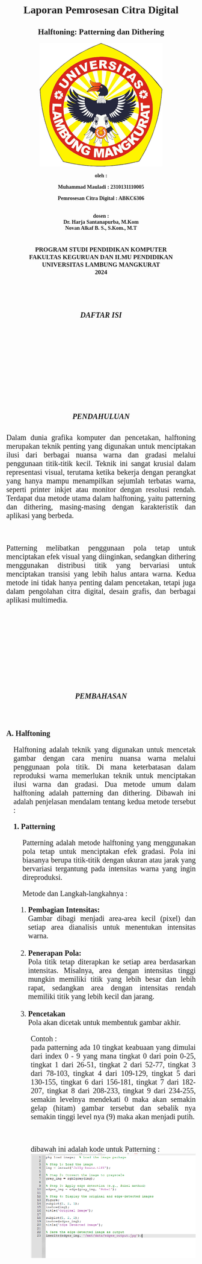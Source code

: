 <h1 align='center' style='font-family : "times new roman"'>Laporan Pemrosesan Citra Digital</h1>
<h2 align='center' style='font-family : "times new roman"'>Halftoning: Patterning dan Dithering</h2>
<p align="center">
  <img src="image-1.png" alt="deskripsi gambar">
</p>

<p align='center' style='font-family : "times new roman"'><b>oleh :</b></p>

<b><p align='center' style='font-family : "times new roman"'>Muhammad Mauladi : 2310131110005</p>

<p align='center'style='font-family : "times new roman"'>Pemrosesan Citra Digital : ABKC6306</p></b>
<br>

<div align='center' style='font-family : "times new roman"'>
<b>dosen :<br></b>
<b>Dr. Harja Santanapurba, M.Kom <br>
Novan Alkaf B. S., S.Kom., M.T
</b>
<br>
<br>
<h3>PROGRAM STUDI PENDIDIKAN KOMPUTER<br>
FAKULTAS KEGURUAN DAN ILMU PENDIDIKAN<br>
UNIVERSITAS LAMBUNG MANGKURAT<br>
2024
</h3>
<br>
<br>
<br>
</div>
<div style='font-family : "times new roman";font-size : 20px'>
<h5 align='center'>DAFTAR ISI</h5><br><br><br><br><br><br><br><br>
<h5 align='center'>PENDAHULUAN</h5>
<p style='text-align: justify'>Dalam dunia grafika komputer dan pencetakan, halftoning merupakan teknik penting yang digunakan untuk menciptakan ilusi dari berbagai nuansa warna dan gradasi melalui penggunaan titik-titik kecil. Teknik ini sangat krusial dalam representasi visual, terutama ketika bekerja dengan perangkat yang hanya mampu menampilkan sejumlah terbatas warna, seperti printer inkjet atau monitor dengan resolusi rendah. Terdapat dua metode utama dalam halftoning, yaitu patterning dan dithering, masing-masing dengan karakteristik dan aplikasi yang berbeda.</p><br><p style='text-align:justify'>Patterning melibatkan penggunaan pola tetap untuk menciptakan efek visual yang diinginkan, sedangkan dithering menggunakan distribusi titik yang bervariasi untuk menciptakan transisi yang lebih halus antara warna. Kedua metode ini tidak hanya penting dalam pencetakan, tetapi juga dalam pengolahan citra digital, desain grafis, dan berbagai aplikasi multimedia.</p>
<br><br><br><br><br><br><br><br>
<h5 align='center'>PEMBAHASAN</h5>
<br>
<b><P >A. Halftoning</p></b>
<p style='margin-left:19px;text-align: justify'>Halftoning adalah teknik yang digunakan untuk mencetak gambar dengan cara meniru nuansa warna melalui penggunaan pola titik. Di mana keterbatasan dalam reproduksi warna memerlukan teknik untuk menciptakan ilusi warna dan gradasi. Dua metode umum dalam halftoning adalah patterning dan dithering. Dibawah ini adalah penjelasan mendalam tentang kedua metode tersebut :<br> </p>
<b><p style='margin-left:19px'>1. Patterning</p></b>
<p style='margin-left:43px;text-align:justify'>Patterning adalah metode halftoning yang menggunakan pola tetap untuk menciptakan efek gradasi. Pola ini biasanya berupa titik-titik dengan ukuran atau jarak yang bervariasi tergantung pada intensitas warna yang ingin direproduksi. <br> </p>
<p style='margin-left:43px;text-align:justify'>Metode dan Langkah-langkahnya : <br> </p>
<ol style='margin-left:24px;text-align:justify'>
<li><b>Pembagian Intensitas:</b><br>Gambar dibagi menjadi area-area kecil (pixel) dan setiap area dianalisis untuk menentukan intensitas warna.</li><br>
<li><b>Penerapan Pola:</b><br> Pola titik tetap diterapkan ke setiap area berdasarkan intensitas. Misalnya, area dengan intensitas tinggi mungkin memiliki titik yang lebih besar dan lebih rapat, sedangkan area dengan intensitas rendah memiliki titik yang lebih kecil dan jarang.</li><br>
<li><b>Pencetakan</b><br>Pola akan dicetak untuk membentuk gambar akhir.</li>
</ol>
<p style='margin-left:65px;text-align:justify'>Contoh : <br> pada patterning ada 10 tingkat keabuaan yang dimulai dari index 0 - 9 yang mana tingkat 0 dari poin 0-25, tingkat 1 dari 26-51, tingkat 2 dari 52-77, tingkat 3 dari 78-103, tingkat 4 dari 109-129, tingkat 5 dari 130-155, tingkat 6 dari 156-181, tingkat 7 dari 182-207, tingkat 8 dari 208-233, tingkat 9 dari 234-255, semakin levelnya mendekati 0 maka akan semakin gelap (hitam) gambar tersebut dan sebalik nya semakin tinggi level nya (9) maka akan menjadi putih.</p>
<br>
<p style='margin-left:65px;text-align:justify'>dibawah ini adalah kode untuk Patterning :<br>
<img src='Screenshot 2024-09-25 101034.png'>
</p>

</div>
